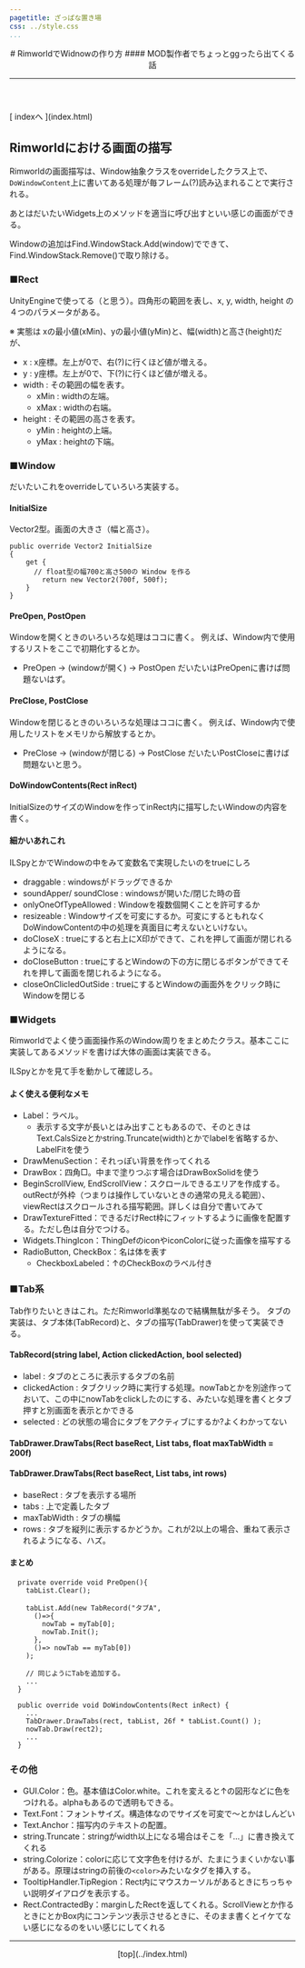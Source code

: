 ```yaml
---
pagetitle: ざっぱな置き場
css: ../style.css
...
```


<header class = "header">
# RimworldでWidnowの作り方
#### MOD製作者でちょっとggったら出てくる話
<hr>
</header>

<div class = "content">
[ indexへ ](index.html)

## Rimworldにおける画面の描写
Rimworldの画面描写は、Window抽象クラスをoverrideしたクラス上で、```DoWindowContent```上に書いてある処理が毎フレーム(?)読み込まれることで実行される。

あとはだいたいWidgets上のメソッドを適当に呼び出すといい感じの画面ができる。

Windowの追加はFind.WindowStack.Add(window)でできて、Find.WindowStack.Remove()で取り除ける。

### ■Rect
UnityEngineで使ってる（と思う）。四角形の範囲を表し、x, y, width, height の４つのパラメータがある。

※ 実態は xの最小値(xMin)、yの最小値(yMin)と、幅(width)と高さ(height)だが、

* x : x座標。左上が0で、右(?)に行くほど値が増える。
* y : y座標。左上が0で、下(?)に行くほど値が増える。
* width : その範囲の幅を表す。
    * xMin : widthの左端。
    * xMax : widthの右端。
* height : その範囲の高さを表す。
    * yMin : heightの上端。
    * yMax : heightの下端。


### ■Window
だいたいこれをoverrideしていろいろ実装する。

#### InitialSize
Vector2型。画面の大きさ（幅と高さ）。
```
public override Vector2 InitialSize
{
    get {
      // float型の幅700と高さ500の Window を作る
        return new Vector2(700f, 500f);
    }
}
```

#### PreOpen, PostOpen
Windowを開くときのいろいろな処理はココに書く。
例えば、Window内で使用するリストをここで初期化するとか。

* PreOpen -> (windowが開く) -> PostOpen
だいたいはPreOpenに書けば問題ないはず。

#### PreClose, PostClose
Windowを閉じるときのいろいろな処理はココに書く。
例えば、Window内で使用したリストをメモリから解放するとか。

* PreClose -> (windowが閉じる) -> PostClose
だいたいPostCloseに書けば問題ないと思う。

#### DoWindowContents(Rect inRect)
InitialSizeのサイズのWindowを作ってinRect内に描写したいWindowの内容を書く。


#### 細かいあれこれ
ILSpyとかでWindowの中をみて変数名で実現したいのをtrueにしろ

* draggable : windowsがドラッグできるか
* soundApper/ soundClose : windowsが開いた/閉じた時の音
* onlyOneOfTypeAllowed : Windowを複数個開くことを許可するか
* resizeable : Windowサイズを可変にするか。可変にするともれなくDoWindowContentの中の処理を真面目に考えないといけない。
* doCloseX : trueにすると右上にX印ができて、これを押して画面が閉じれるようになる。
* doCloseButton : trueにするとWindowの下の方に閉じるボタンができてそれを押して画面を閉じれるようになる。
* closeOnClicledOutSide : trueにするとWindowの画面外をクリック時にWindowを閉じる

### ■Widgets
Rimworldでよく使う画面操作系のWindow周りをまとめたクラス。基本ここに実装してあるメソッドを書けば大体の画面は実装できる。

ILSpyとかを見て手を動かして確認しろ。

#### よく使える便利なメモ
* Label：ラベル。
    * 表示する文字が長いとはみ出すこともあるので、そのときはText.CalsSizeとかstring.Truncate(width)とかでlabelを省略するか、LabelFitを使う
* DrawMenuSection：それっぽい背景を作ってくれる
* DrawBox：四角□。中まで塗りつぶす場合はDrawBoxSolidを使う
* BeginScrollView, EndScrollView：スクロールできるエリアを作成する。outRectが外枠（つまりは操作していないときの通常の見える範囲）、viewRectはスクロールされる描写範囲。詳しくは自分で書いてみて
* DrawTextureFitted：できるだけRect枠にフィットするように画像を配置する。ただし色は自分でつける。
* Widgets.ThingIcon：ThingDefのiconやiconColorに従った画像を描写する
* RadioButton, CheckBox：名は体を表す
    * CheckboxLabeled：↑のCheckBoxのラベル付き



### ■Tab系
Tab作りたいときはこれ。ただRimworld準拠なので結構無駄が多そう。
タブの実装は、タブ本体(TabRecord)と、タブの描写(TabDrawer)を使って実装できる。

#### TabRecord(string label, Action clickedAction, bool selected)
* label : タブのところに表示するタブの名前
* clickedAction : タブクリック時に実行する処理。nowTabとかを別途作っておいて、この中にnowTabをclickしたのにする、みたいな処理を書くとタブ押すと別画面を表示とかできる
* selected : どの状態の場合にタブをアクティブにするか?よくわかってない

#### TabDrawer.DrawTabs(Rect baseRect, List<TabRecord> tabs, float maxTabWidth = 200f)
#### TabDrawer.DrawTabs(Rect baseRect, List<TabRecord> tabs, int rows)
* baseRect : タブを表示する場所
* tabs : 上で定義したタブ
* maxTabWidth : タブの横幅
* rows : タブを縦列に表示するかどうか。これが2以上の場合、重ねて表示されるようになる、ハズ。

#### まとめ
```
  private override void PreOpen(){
    tabList.Clear();

    tabList.Add(new TabRecord("タブA",
      ()=>{
        nowTab = myTab[0];
        nowTab.Init();
      },
      ()=> nowTab == myTab[0])
    );

    // 同じようにTabを追加する。
    ...
  }

  public override void DoWindowContents(Rect inRect) {
    ...
    TabDrawer.DrawTabs(rect, tabList, 26f * tabList.Count() );
    nowTab.Draw(rect2);
    ...
  }
```

### その他
* GUI.Color：色。基本値はColor.white。これを変えると↑の図形などに色をつけれる。alphaもあるので透明もできる。
* Text.Font：フォントサイズ。構造体なのでサイズを可変で～とかはしんどい
* Text.Anchor：描写内のテキストの配置。
* string.Truncate：stringがwidth以上になる場合はそこを「...」に書き換えてくれる
* string.Colorize：colorに応じて文字色を付けるが、たまにうまくいかない事がある。原理はstringの前後の`<color>`みたいなタグを挿入する。
* TooltipHandler.TipRegion：Rect内にマウスカーソルがあるときにちっちゃい説明ダイアログを表示する。
* Rect.ContractedBy：marginしたRectを返してくれる。ScrollViewとか作るときにとかBox内にコンテンツ表示させるときに、そのまま書くとイケてない感じになるのをいい感じにしてくれる



</div>

<footer class ="footer">
<hr>
<p align = "center"> [top](../index.html) </p>
</footer>
